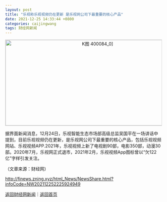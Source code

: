 ```yaml
---
layout: post
title: "乐视称乐视视频仍在更新 是乐视网公司下最重要的核心产品"
date: 2021-12-25 14:33:44 +0800
categories: caijingwang
tags: 财经网新闻
---
```

<!-- EM_StockImg_Start --><p style="text-align:center;"><a href="http://quote.eastmoney.com/unify/r/0.400084" data-code="400084|0|_TB" data-code2="400084|0|81|" class="EmImageRemark" target="_blank"><img src="https://webquoteklinepic.eastmoney.com/GetPic.aspx?nid=0.400084&imageType=k&token=28dfeb41d35cc81d84b4664d7c23c49f&at=1" border="0" alt="K图 400084_0]" data-code="K 400084|0|_TB" data-code2="K 400084|0|81|" style="border:#d1d1d1 1px solid;" width="578" height="276" /></a></p><!-- EM_StockImg_End --><p> 据界面新闻消息，12月24日，乐视智能生态市场部高级总监吴国平在一场讲话中提到，目前乐视视频仍在更新，是乐视网公司下最重要的核心产品，包括乐视视频网站、乐视视频APP.2021年，乐视视频上新了电视剧90部，电影350部，动漫30部。2020年7月，乐视网正式退市，2021年2月，乐视视频App图标曾以“欠122亿”字样引发关注。</p><p class="em_media">（文章来源：财经网）</p>

<http://finews.zning.xyz/html_News/NewsShare.html?infoCode=NW202112252225924949>

[返回财经网新闻](//finews.withounder.com/category/caijingwang.html)｜[返回首页](//finews.withounder.com/)